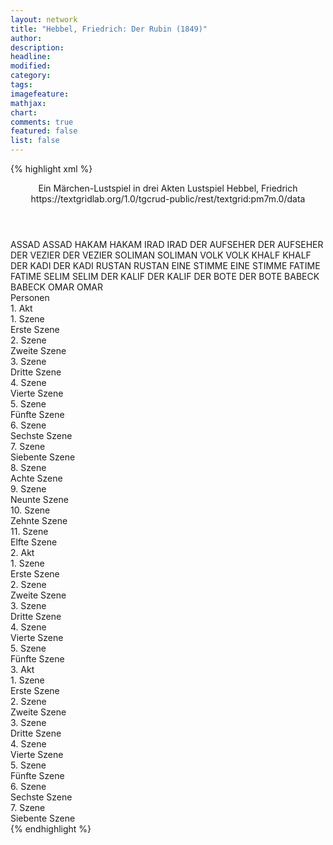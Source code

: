 ```yaml
---
layout: network
title: "Hebbel, Friedrich: Der Rubin (1849)"
author:
description:
headline:
modified:
category:
tags:
imagefeature:
mathjax:
chart:
comments: true
featured: false
list: false
---
```

{% highlight xml %}
<?xml-model href="https://raw.githubusercontent.com/DLiNa/project/master/rules/lina.rnc"?><?xml-model href="https://raw.githubusercontent.com/DLiNa/project/master/rules/lina.sch"?>
<play xmlns="http://lina.digital">
  <header>
    <title>Der Rubin</title>
  	<subtitle>Ein Märchen-Lustspiel in drei Akten</subtitle>
  	<genretitle>Lustspiel</genretitle>
    <author>Hebbel, Friedrich</author>
    <date when="1849" type="written"/>
  	<date when="1849" type="premiere"/>
  	<date when="1851" type="print"/>
  	<source>https://textgridlab.org/1.0/tgcrud-public/rest/textgrid:pm7m.0/data</source>
  </header>
  <personae>
    <character>
      <name>ASSAD</name>
      <alias xml:id="assad">
        <name>ASSAD</name>
      </alias>
    </character>
    <character>
      <name>HAKAM</name>
      <alias xml:id="hakam">
        <name>HAKAM</name>
      </alias>
    </character>
    <character>
      <name>IRAD</name>
      <alias xml:id="irad">
        <name>IRAD</name>
      </alias>
    </character>
    <character>
      <name>DER AUFSEHER</name>
      <alias xml:id="der_aufseher">
        <name>DER AUFSEHER</name>
      </alias>
    </character>
    <character>
      <name>DER VEZIER</name>
      <alias xml:id="der_vezier">
        <name>DER VEZIER</name>
      </alias>
    </character>
    <character>
      <name>SOLIMAN</name>
      <alias xml:id="soliman">
        <name>SOLIMAN</name>
      </alias>
    </character>
    <character>
      <name>VOLK</name>
      <alias xml:id="volk">
        <name>VOLK</name>
      </alias>
    </character>
    <character>
      <name>KHALF</name>
      <alias xml:id="khalf">
        <name>KHALF</name>
      </alias>
    </character>
    <character>
      <name>DER KADI</name>
      <alias xml:id="der_kadi">
        <name>DER KADI</name>
      </alias>
    </character>
    <character>
      <name>RUSTAN</name>
      <alias xml:id="rustan">
        <name>RUSTAN</name>
      </alias>
    </character>
    <character>
      <name>EINE STIMME</name>
      <alias xml:id="eine_stimme">
        <name>EINE STIMME</name>
      </alias>
    </character>
    <character>
      <name>FATIME</name>
      <alias xml:id="fatime">
        <name>FATIME</name>
      </alias>
    </character>
    <character>
      <name>SELIM</name>
      <alias xml:id="selim">
        <name>SELIM</name>
      </alias>
    </character>
    <character>
      <name>DER KALIF</name>
      <alias xml:id="der_kalif">
        <name>DER KALIF</name>
      </alias>
    </character>
    <character>
      <name>DER BOTE</name>
      <alias xml:id="der_bote">
        <name>DER BOTE</name>
      </alias>
    </character>
    <character>
      <name>BABECK</name>
      <alias xml:id="babeck">
        <name>BABECK</name>
      </alias>
    </character>
    <character>
      <name>OMAR</name>
      <alias xml:id="omar">
        <name>OMAR</name>
      </alias>
    </character>
  </personae>
  <text>
    <div>
      <head>Personen</head>
    </div>
    <div>
      <head>1. Akt</head>
      <div>
        <head>1. Szene</head>
        <div>
          <head>Erste Szene</head>
          <sp who="#assad">
            <amount n="25" unit="speech_acts"/>
            <amount n="418" unit="words"/>
            <amount n="64" unit="lines"/>
            <amount n="2124" unit="chars"/>
          </sp>
          <sp who="#hakam">
            <amount n="24" unit="speech_acts"/>
            <amount n="577" unit="words"/>
            <amount n="86" unit="lines"/>
            <amount n="2978" unit="chars"/>
          </sp>
        </div>
      </div>
      <div>
        <head>2. Szene</head>
        <div>
          <head>Zweite Szene</head>
          <sp who="#hakam">
            <amount n="3" unit="speech_acts"/>
            <amount n="11" unit="words"/>
            <amount n="3" unit="lines"/>
            <amount n="56" unit="chars"/>
          </sp>
          <sp who="#irad">
            <amount n="3" unit="speech_acts"/>
            <amount n="49" unit="words"/>
            <amount n="9" unit="lines"/>
            <amount n="263" unit="chars"/>
          </sp>
          <sp who="#assad">
            <amount n="1" unit="speech_acts"/>
            <amount n="17" unit="words"/>
            <amount n="3" unit="lines"/>
            <amount n="80" unit="chars"/>
          </sp>
        </div>
      </div>
      <div>
        <head>3. Szene</head>
        <div>
          <head>Dritte Szene</head>
          <sp who="#hakam">
            <amount n="3" unit="speech_acts"/>
            <amount n="32" unit="words"/>
            <amount n="4" unit="lines"/>
            <amount n="161" unit="chars"/>
          </sp>
          <sp who="#assad">
            <amount n="2" unit="speech_acts"/>
            <amount n="91" unit="words"/>
            <amount n="12" unit="lines"/>
            <amount n="500" unit="chars"/>
          </sp>
        </div>
      </div>
      <div>
        <head>4. Szene</head>
        <div>
          <head>Vierte Szene</head>
          <sp who="#der_aufseher">
            <amount n="6" unit="speech_acts"/>
            <amount n="52" unit="words"/>
            <amount n="12" unit="lines"/>
            <amount n="262" unit="chars"/>
          </sp>
          <sp who="#hakam">
            <amount n="5" unit="speech_acts"/>
            <amount n="43" unit="words"/>
            <amount n="9" unit="lines"/>
            <amount n="203" unit="chars"/>
          </sp>
        </div>
      </div>
      <div>
        <head>5. Szene</head>
        <div>
          <head>Fünfte Szene</head>
          <sp who="#hakam">
            <amount n="1" unit="speech_acts"/>
            <amount n="26" unit="words"/>
            <amount n="4" unit="lines"/>
            <amount n="119" unit="chars"/>
          </sp>
          <sp who="#assad">
            <amount n="1" unit="speech_acts"/>
          </sp>
        </div>
      </div>
      <div>
        <head>6. Szene</head>
        <div>
          <head>Sechste Szene</head>
          <sp who="#irad">
            <amount n="4" unit="speech_acts"/>
            <amount n="15" unit="words"/>
            <amount n="5" unit="lines"/>
            <amount n="77" unit="chars"/>
          </sp>
          <sp who="#assad">
            <amount n="1" unit="speech_acts"/>
            <amount n="6" unit="words"/>
            <amount n="1" unit="lines"/>
            <amount n="29" unit="chars"/>
          </sp>
          <sp who="#hakam">
            <amount n="3" unit="speech_acts"/>
            <amount n="26" unit="words"/>
            <amount n="5" unit="lines"/>
            <amount n="161" unit="chars"/>
          </sp>
        </div>
      </div>
      <div>
        <head>7. Szene</head>
        <div>
          <head>Siebente Szene</head>
          <sp who="#der_vezier">
            <amount n="4" unit="speech_acts"/>
            <amount n="340" unit="words"/>
            <amount n="48" unit="lines"/>
            <amount n="1812" unit="chars"/>
          </sp>
        </div>
      </div>
      <div>
        <head>8. Szene</head>
        <div>
          <head>Achte Szene</head>
          <sp who="#hakam">
            <amount n="2" unit="speech_acts"/>
            <amount n="49" unit="words"/>
            <amount n="7" unit="lines"/>
            <amount n="236" unit="chars"/>
          </sp>
          <sp who="#assad">
            <amount n="1" unit="speech_acts"/>
            <amount n="49" unit="words"/>
            <amount n="6" unit="lines"/>
            <amount n="249" unit="chars"/>
          </sp>
        </div>
      </div>
      <div>
        <head>9. Szene</head>
        <div>
          <head>Neunte Szene</head>
          <sp who="#soliman">
            <amount n="36" unit="speech_acts"/>
            <amount n="530" unit="words"/>
            <amount n="90" unit="lines"/>
            <amount n="2694" unit="chars"/>
          </sp>
          <sp who="#assad">
            <amount n="34" unit="speech_acts"/>
            <amount n="319" unit="words"/>
            <amount n="60" unit="lines"/>
            <amount n="1589" unit="chars"/>
          </sp>
          <sp who="#volk">
            <amount n="3" unit="speech_acts"/>
            <amount n="6" unit="words"/>
            <amount n="2" unit="lines"/>
            <amount n="31" unit="chars"/>
          </sp>
          <sp who="#hakam">
            <amount n="4" unit="speech_acts"/>
            <amount n="29" unit="words"/>
            <amount n="6" unit="lines"/>
            <amount n="137" unit="chars"/>
          </sp>
          <sp who="#khalf">
            <amount n="2" unit="speech_acts"/>
            <amount n="5" unit="words"/>
            <amount n="2" unit="lines"/>
            <amount n="21" unit="chars"/>
          </sp>
        </div>
      </div>
      <div>
        <head>10. Szene</head>
        <div>
          <head>Zehnte Szene</head>
          <sp who="#der_kadi">
            <amount n="16" unit="speech_acts"/>
            <amount n="215" unit="words"/>
            <amount n="33" unit="lines"/>
            <amount n="1082" unit="chars"/>
          </sp>
          <sp who="#soliman">
            <amount n="11" unit="speech_acts"/>
            <amount n="299" unit="words"/>
            <amount n="42" unit="lines"/>
            <amount n="1473" unit="chars"/>
          </sp>
          <sp who="#hakam">
            <amount n="2" unit="speech_acts"/>
            <amount n="31" unit="words"/>
            <amount n="4" unit="lines"/>
            <amount n="150" unit="chars"/>
          </sp>
          <sp who="#rustan">
            <amount n="3" unit="speech_acts"/>
            <amount n="1" unit="words"/>
            <amount n="1" unit="lines"/>
            <amount n="7" unit="chars"/>
          </sp>
          <sp who="#assad">
            <amount n="1" unit="speech_acts"/>
            <amount n="1" unit="words"/>
            <amount n="1" unit="lines"/>
            <amount n="5" unit="chars"/>
          </sp>
        </div>
      </div>
      <div>
        <head>11. Szene</head>
        <div>
          <head>Elfte Szene</head>
          <sp who="#khalf">
            <amount n="2" unit="speech_acts"/>
            <amount n="18" unit="words"/>
            <amount n="4" unit="lines"/>
            <amount n="94" unit="chars"/>
          </sp>
          <sp who="#soliman">
            <amount n="7" unit="speech_acts"/>
            <amount n="135" unit="words"/>
            <amount n="22" unit="lines"/>
            <amount n="642" unit="chars"/>
          </sp>
          <sp who="#hakam">
            <amount n="2" unit="speech_acts"/>
            <amount n="36" unit="words"/>
            <amount n="6" unit="lines"/>
            <amount n="184" unit="chars"/>
          </sp>
          <sp who="#assad">
            <amount n="8" unit="speech_acts"/>
            <amount n="183" unit="words"/>
            <amount n="27" unit="lines"/>
            <amount n="845" unit="chars"/>
          </sp>
          <sp who="#irad">
            <amount n="5" unit="speech_acts"/>
            <amount n="22" unit="words"/>
            <amount n="6" unit="lines"/>
            <amount n="103" unit="chars"/>
          </sp>
          <sp who="#rustan">
            <amount n="3" unit="speech_acts"/>
            <amount n="39" unit="words"/>
            <amount n="6" unit="lines"/>
            <amount n="200" unit="chars"/>
          </sp>
        </div>
      </div>
    </div>
    <div>
      <head>2. Akt</head>
      <div>
        <head>1. Szene</head>
        <div>
          <head>Erste Szene</head>
          <sp who="#irad">
            <amount n="26" unit="speech_acts"/>
            <amount n="701" unit="words"/>
            <amount n="102" unit="lines"/>
            <amount n="3668" unit="chars"/>
          </sp>
          <sp who="#assad">
            <amount n="25" unit="speech_acts"/>
            <amount n="628" unit="words"/>
            <amount n="89" unit="lines"/>
            <amount n="3147" unit="chars"/>
          </sp>
        </div>
      </div>
      <div>
        <head>2. Szene</head>
        <div>
          <head>Zweite Szene</head>
          <sp who="#assad">
            <amount n="2" unit="speech_acts"/>
            <amount n="161" unit="words"/>
            <amount n="24" unit="lines"/>
            <amount n="779" unit="chars"/>
          </sp>
          <sp who="#eine_stimme">
            <amount n="1" unit="speech_acts"/>
            <amount n="6" unit="words"/>
            <amount n="1" unit="lines"/>
            <amount n="29" unit="chars"/>
          </sp>
        </div>
      </div>
      <div>
        <head>3. Szene</head>
        <div>
          <head>Dritte Szene</head>
          <sp who="#fatime">
            <amount n="28" unit="speech_acts"/>
            <amount n="676" unit="words"/>
            <amount n="103" unit="lines"/>
            <amount n="3390" unit="chars"/>
          </sp>
          <sp who="#assad">
            <amount n="28" unit="speech_acts"/>
            <amount n="394" unit="words"/>
            <amount n="64" unit="lines"/>
            <amount n="1923" unit="chars"/>
          </sp>
        </div>
      </div>
      <div>
        <head>4. Szene</head>
        <div>
          <head>Vierte Szene</head>
          <sp who="#hakam">
            <amount n="13" unit="speech_acts"/>
            <amount n="439" unit="words"/>
            <amount n="60" unit="lines"/>
            <amount n="2175" unit="chars"/>
          </sp>
          <sp who="#assad">
            <amount n="12" unit="speech_acts"/>
            <amount n="271" unit="words"/>
            <amount n="38" unit="lines"/>
            <amount n="1346" unit="chars"/>
          </sp>
        </div>
      </div>
      <div>
        <head>5. Szene</head>
        <div>
          <head>Fünfte Szene</head>
          <sp who="#der_kadi">
            <amount n="13" unit="speech_acts"/>
            <amount n="306" unit="words"/>
            <amount n="48" unit="lines"/>
            <amount n="1613" unit="chars"/>
          </sp>
          <sp who="#assad">
            <amount n="4" unit="speech_acts"/>
            <amount n="62" unit="words"/>
            <amount n="9" unit="lines"/>
            <amount n="306" unit="chars"/>
          </sp>
          <sp who="#selim">
            <amount n="7" unit="speech_acts"/>
            <amount n="39" unit="words"/>
            <amount n="11" unit="lines"/>
            <amount n="198" unit="chars"/>
          </sp>
          <sp who="#hakam">
            <amount n="7" unit="speech_acts"/>
            <amount n="101" unit="words"/>
            <amount n="17" unit="lines"/>
            <amount n="508" unit="chars"/>
          </sp>
        </div>
      </div>
    </div>
    <div>
      <head>3. Akt</head>
      <div>
        <head>1. Szene</head>
        <div>
          <head>Erste Szene</head>
          <sp who="#khalf">
            <amount n="16" unit="speech_acts"/>
            <amount n="247" unit="words"/>
            <amount n="44" unit="lines"/>
            <amount n="1302" unit="chars"/>
          </sp>
          <sp who="#soliman">
            <amount n="16" unit="speech_acts"/>
            <amount n="314" unit="words"/>
            <amount n="51" unit="lines"/>
            <amount n="1658" unit="chars"/>
          </sp>
        </div>
      </div>
      <div>
        <head>2. Szene</head>
        <div>
          <head>Zweite Szene</head>
          <sp who="#der_vezier">
            <amount n="19" unit="speech_acts"/>
            <amount n="310" unit="words"/>
            <amount n="50" unit="lines"/>
            <amount n="1627" unit="chars"/>
          </sp>
          <sp who="#der_kalif">
            <amount n="19" unit="speech_acts"/>
            <amount n="648" unit="words"/>
            <amount n="97" unit="lines"/>
            <amount n="3408" unit="chars"/>
          </sp>
        </div>
      </div>
      <div>
        <head>3. Szene</head>
        <div>
          <head>Dritte Szene</head>
          <sp who="#der_kalif">
            <amount n="3" unit="speech_acts"/>
            <amount n="41" unit="words"/>
            <amount n="9" unit="lines"/>
            <amount n="226" unit="chars"/>
          </sp>
          <sp who="#der_vezier">
            <amount n="1" unit="speech_acts"/>
            <amount n="2" unit="words"/>
            <amount n="1" unit="lines"/>
            <amount n="11" unit="chars"/>
          </sp>
        </div>
      </div>
      <div>
        <head>4. Szene</head>
        <div>
          <head>Vierte Szene</head>
          <sp who="#der_kalif">
            <amount n="7" unit="speech_acts"/>
            <amount n="185" unit="words"/>
            <amount n="30" unit="lines"/>
            <amount n="959" unit="chars"/>
          </sp>
          <sp who="#der_bote">
            <amount n="6" unit="speech_acts"/>
            <amount n="134" unit="words"/>
            <amount n="21" unit="lines"/>
            <amount n="673" unit="chars"/>
          </sp>
          <sp who="#der_vezier">
            <amount n="8" unit="speech_acts"/>
            <amount n="137" unit="words"/>
            <amount n="21" unit="lines"/>
            <amount n="713" unit="chars"/>
          </sp>
        </div>
      </div>
      <div>
        <head>5. Szene</head>
        <div>
          <head>Fünfte Szene</head>
          <sp who="#der_vezier">
            <amount n="1" unit="speech_acts"/>
            <amount n="24" unit="words"/>
            <amount n="4" unit="lines"/>
            <amount n="126" unit="chars"/>
          </sp>
          <sp who="#der_kadi">
            <amount n="12" unit="speech_acts"/>
            <amount n="300" unit="words"/>
            <amount n="48" unit="lines"/>
            <amount n="1617" unit="chars"/>
          </sp>
          <sp who="#der_kalif">
            <amount n="11" unit="speech_acts"/>
            <amount n="174" unit="words"/>
            <amount n="29" unit="lines"/>
            <amount n="867" unit="chars"/>
          </sp>
          <sp who="#babeck">
            <amount n="2" unit="speech_acts"/>
            <amount n="16" unit="words"/>
            <amount n="3" unit="lines"/>
            <amount n="83" unit="chars"/>
          </sp>
          <sp who="#assad">
            <amount n="7" unit="speech_acts"/>
            <amount n="32" unit="words"/>
            <amount n="9" unit="lines"/>
            <amount n="150" unit="chars"/>
          </sp>
          <sp who="#soliman">
            <amount n="1" unit="speech_acts"/>
            <amount n="6" unit="words"/>
            <amount n="2" unit="lines"/>
            <amount n="25" unit="chars"/>
          </sp>
        </div>
      </div>
      <div>
        <head>6. Szene</head>
        <div>
          <head>Sechste Szene</head>
          <sp who="#fatime">
            <amount n="5" unit="speech_acts"/>
            <amount n="89" unit="words"/>
            <amount n="14" unit="lines"/>
            <amount n="490" unit="chars"/>
          </sp>
          <sp who="#assad">
            <amount n="4" unit="speech_acts"/>
            <amount n="109" unit="words"/>
            <amount n="15" unit="lines"/>
            <amount n="545" unit="chars"/>
          </sp>
          <sp who="#der_kalif">
            <amount n="6" unit="speech_acts"/>
            <amount n="96" unit="words"/>
            <amount n="16" unit="lines"/>
            <amount n="485" unit="chars"/>
          </sp>
          <sp who="#der_vezier">
            <amount n="3" unit="speech_acts"/>
            <amount n="5" unit="words"/>
            <amount n="2" unit="lines"/>
            <amount n="23" unit="chars"/>
          </sp>
        </div>
      </div>
      <div>
        <head>7. Szene</head>
        <div>
          <head>Siebente Szene</head>
          <sp who="#omar">
            <amount n="5" unit="speech_acts"/>
            <amount n="85" unit="words"/>
            <amount n="13" unit="lines"/>
            <amount n="424" unit="chars"/>
          </sp>
          <sp who="#der_kalif">
            <amount n="5" unit="speech_acts"/>
            <amount n="74" unit="words"/>
            <amount n="14" unit="lines"/>
            <amount n="383" unit="chars"/>
          </sp>
          <sp who="#assad">
            <amount n="12" unit="speech_acts"/>
            <amount n="141" unit="words"/>
            <amount n="27" unit="lines"/>
            <amount n="697" unit="chars"/>
          </sp>
          <sp who="#hakam">
            <amount n="3" unit="speech_acts"/>
            <amount n="40" unit="words"/>
            <amount n="6" unit="lines"/>
            <amount n="187" unit="chars"/>
          </sp>
          <sp who="#soliman">
            <amount n="1" unit="speech_acts"/>
            <amount n="1" unit="words"/>
            <amount n="1" unit="lines"/>
            <amount n="4" unit="chars"/>
          </sp>
          <sp who="#der_kadi">
            <amount n="2" unit="speech_acts"/>
            <amount n="37" unit="words"/>
            <amount n="6" unit="lines"/>
            <amount n="165" unit="chars"/>
          </sp>
          <sp who="#selim">
            <amount n="1" unit="speech_acts"/>
            <amount n="2" unit="words"/>
            <amount n="1" unit="lines"/>
            <amount n="11" unit="chars"/>
          </sp>
          <sp who="#der_vezier">
            <amount n="5" unit="speech_acts"/>
            <amount n="83" unit="words"/>
            <amount n="14" unit="lines"/>
            <amount n="435" unit="chars"/>
          </sp>
          <sp who="#irad">
            <amount n="5" unit="speech_acts"/>
            <amount n="183" unit="words"/>
            <amount n="26" unit="lines"/>
            <amount n="935" unit="chars"/>
          </sp>
          <sp who="#fatime">
            <amount n="1" unit="speech_acts"/>
            <amount n="7" unit="words"/>
            <amount n="2" unit="lines"/>
            <amount n="35" unit="chars"/>
          </sp>
        </div>
      </div>
    </div>
  </text>
</play>
{% endhighlight %}